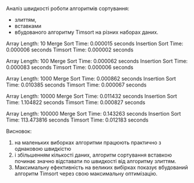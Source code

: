 Аналіз швидкості роботи алгоритмів сортування:
- злиттям, 
- вставками
- вбудованого алгоритму Timsort
на різних наборах даних.

Array Length: 10
Merge Sort Time: 0.000015 seconds
Insertion Sort Time: 0.000006 seconds
Timsort Time: 0.000002 seconds

Array Length: 100
Merge Sort Time: 0.000062 seconds
Insertion Sort Time: 0.000083 seconds
Timsort Time: 0.000006 seconds

Array Length: 1000
Merge Sort Time: 0.000862 seconds
Insertion Sort Time: 0.010385 seconds
Timsort Time: 0.000067 seconds

Array Length: 10000
Merge Sort Time: 0.011432 seconds
Insertion Sort Time: 1.104822 seconds
Timsort Time: 0.000827 seconds

Array Length: 100000
Merge Sort Time: 0.143263 seconds
Insertion Sort Time: 113.473816 seconds
Timsort Time: 0.012183 seconds

Висновок: 
1) на маленьких виборках алгоритми працюють практично з однаковою швидкістю
2) і збільшенням кількості даних, алгоритм сортування вставкою починає значно відставати по швидкості від алгоритму злиттям. 
3) Максимальну ефективність на великих вибірках показує вбудований алгоритм Timsort через свою максимальну оптимізацію.